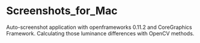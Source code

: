 # Screenshots_for_Mac
Auto-screenshot application with openframeworks 0.11.2 and CoreGraphics Framework.
Calculating those luminance differences with OpenCV methods.
